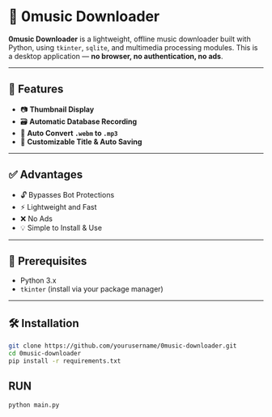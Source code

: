 # 🎵 0music Downloader

**0music Downloader** is a lightweight, offline music downloader built with Python, using `tkinter`, `sqlite`, and multimedia processing modules. This is a desktop application — **no browser, no authentication, no ads**.

---

## 🚀 Features

- 📷 **Thumbnail Display**  
- 🗃️ **Automatic Database Recording**  
- 🔄 **Auto Convert `.webm` to `.mp3`**  
- 📝 **Customizable Title & Auto Saving**

---

## ✅ Advantages

- 🔓 Bypasses Bot Protections  
- ⚡ Lightweight and Fast  
- ❌ No Ads  
- 💡 Simple to Install & Use

---

## 🔧 Prerequisites

- Python 3.x  
- `tkinter` (install via your package manager)

---

## 🛠️ Installation

```bash
git clone https://github.com/yourusername/0music-downloader.git
cd 0music-downloader
pip install -r requirements.txt
```

## RUN
```bash
python main.py
```
